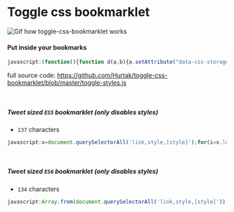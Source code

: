 # Toggle css bookmarklet

![Gif how toggle-css-bookmarklet works](http://i.imgur.com/lIVMtwK.gif)

#### Put inside your bookmarks

```js
javascript:(function(){function d(a,b){a.setAttribute("data-css-storage",b)}function e(a){var b=a.getAttribute("data-css-storage");a.removeAttribute("data-css-storage");return b}var c=[];(function(){var a=document.body,b=a.hasAttribute("data-css-disabled");b?a.removeAttribute("data-css-disabled"):a.setAttribute("data-css-disabled","");return b})()?(c=document.querySelectorAll("[data-css-storage]"),[].slice.call(c).forEach(function(a){"STYLE"===a.tagName?a.innerHTML=e(a):"LINK"===a.tagName?a.disabled=!1:a.style.cssText=e(a)})):(c=document.querySelectorAll("[style], link, style"),[].slice.call(c).forEach(function(a){"STYLE"===a.tagName?(d(a,a.innerHTML),a.innerHTML=""):"LINK"===a.tagName?(d(a,""),a.disabled=!0):(d(a,a.style.cssText),a.style.cssText="")}))})();
```
full source code: https://github.com/Hurtak/toggle-css-bookmarklet/blob/master/toggle-styles.js

<br>

##### Tweet sized `ES5` bookmarklet (only disables styles)
- `137` characters

```js
javascript:x=document.querySelectorAll('link,style,[style]');for(i=x.length;i--;)e=x[i],e.style.cssText?e.style.cssText='':e.outerHTML=''
```

<br>

##### Tweet sized `ES6` bookmarklet (only disables styles)
- `134` characters

```js
javascript:Array.from(document.querySelectorAll('link,style,[style]')).forEach(e=>{e.style.cssText?e.style.cssText='':e.outerHTML=''})
```
